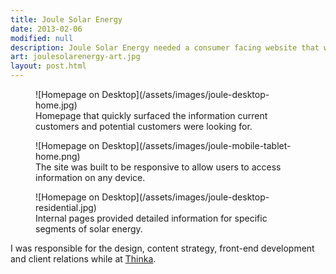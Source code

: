 ```yaml
---
title: Joule Solar Energy
date: 2013-02-06
modified: null
description: Joule Solar Energy needed a consumer facing website that worked across devices to attract new customers and provide resources for current customers.
art: joulesolarenergy-art.jpg
layout: post.html
---
```


<figure class="media-full">
  ![Homepage on Desktop](/assets/images/joule-desktop-home.jpg)
<figcaption>Homepage that quickly surfaced the information current customers and potential customers were looking for.</figcaption>
</figure>

<figure>
  ![Homepage on Desktop](/assets/images/joule-mobile-tablet-home.png)
  <figcaption>The site was built to be responsive to allow users to access information on any device.</figcaption>
</figure>

<figure class="media-full">
  ![Homepage on Desktop](/assets/images/joule-desktop-residential.jpg)
  <figcaption>Internal pages provided detailed information for specific segments of solar energy.</figcaption>
</figure>

I was responsible for the design, content strategy, front-end development and client relations while at [Thinka](http://thinkabig.com/).
